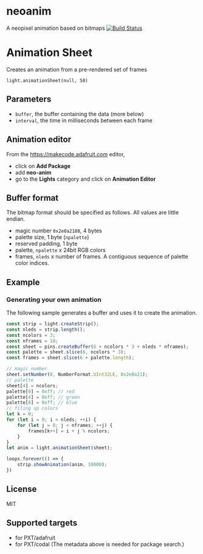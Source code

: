 # neoanim

A neopixel animation based on bitmaps [![Build Status](https://travis-ci.org/Microsoft/pxt-neoanim.svg?branch=master)](https://travis-ci.org/Microsoft/pxt-neoanim)

# Animation Sheet

Creates an animation from a pre-rendered set of frames

```sig
light.animationSheet(null, 50)
```

## Parameters

* ``buffer``, the buffer containing the data (more below)
* ``interval``, the time in milliseconds between each frame

## Animation editor

From the https://makecode.adafruit.com editor, 
* click on **Add Package**
* add **neo-anim**
* go to the **Lights** category and click on **Animation Editor**

## Buffer format

The bitmap format should be specified as follows. All values are little endian.

* magic number ``0x2e0a2188``, 4 bytes
* palette size, 1 byte (``npalette``)
* reserved padding, 1 byte
* palette, ``npalette`` x 24bit RGB colors
* frames, ``nleds`` x number of frames. A contiguous sequence of palette color indices.

## Example

### Generating your own animation

The following sample generates a buffer and uses it to create the animation.

```typescript
const strip = light.createStrip();
const nleds = strip.length();
const ncolors = 3;
const nframes = 10;
const sheet = pins.createBuffer(6 + ncolors * 3 + nleds * nframes);
const palette = sheet.slice(6, ncolors * 3);
const frames = sheet.slice(6 + palette.length);

// magic number
sheet.setNumber(0, NumberFormat.UInt32LE, 0x2e0a21);
// palette
sheet[4] = ncolors;
palette[0] = 0xff; // red
palette[4] = 0xff; // green
palette[8] = 0xff; // blue
// filing up colors
let k = 0;
for (let i = 0; i < nleds; ++i) {
    for (let j = 0; j < nframes; ++j) {
        frames[k++] = i + j % ncolors;
    }
}
let anim = light.animationSheet(sheet);

loops.forever(() => {
    strip.showAnimation(anim, 10000);
})
```

## License

MIT

## Supported targets

* for PXT/adafruit
* for PXT/codal
(The metadata above is needed for package search.)
